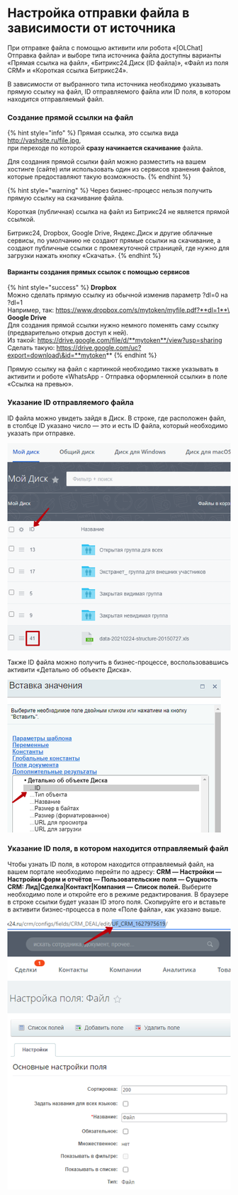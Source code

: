 # Настройка отправки файла в зависимости от источника

При отправке файла с помощью активити или робота «\[OLChat] Отправка файла» и выборе типа источника файла доступны варианты «Прямая ссылка на файл», «Битрикс24.Диск (ID файла)», «Файл из поля CRM» и «Короткая ссылка Битрикс24».

В зависимости от выбранного типа источника необходимо указывать прямую ссылку на файл, ID отправляемого файла или ID поля, в котором находится отправляемый файл.

### Создание прямой ссылки на файл

{% hint style="info" %}
Прямая ссылка, это ссылка вида http://vashsite.ru/file.jpg, \
при переходе по которой **сразу начинается скачивание** файла.

Для создания прямой ссылки файл можно разместить на вашем хостинге (сайте) или использовать один из сервисов хранения файлов, которые предоставляют такую возможность.
{% endhint %}

{% hint style="warning" %}
Через бизнес-процесс нельзя получить прямую ссылку на скачивание файла.

Короткая (публичная) ссылка на файл из Битрикс24 не является прямой ссылкой.

Битрикс24, Dropbox, Google Drive, Яндекс.Диск и другие облачные сервисы, по умолчанию не создают прямые ссылки на скачивание, а создают публичные ссылки с промежуточной страницей, где нужно для загрузки нажать кнопку «Скачать».
{% endhint %}

#### Варианты создания прямых ссылок с помощью сервисов

{% hint style="success" %}
**Dropbox**\
Можно сделать прямую ссылку из обычной изменив параметр ?dl=0 на ?dl=1\
Например, так: https://www.dropbox.com/s/mytoken/myfile.pdf?**dl=1**\
\
**Google Drive**\
Для создания прямой ссылки нужно немного поменять саму ссылку (предварительно открыв доступ к ней).\
Из такой: https://drive.google.com/file/d/**mytoken**/view?usp=sharing
\
Сделать такую: https://drive.google.com/uc?export=download\&id=**mytoken**
{% endhint %}

Прямую ссылку на файл с картинкой необходимо также указывать в активити и роботе «WhatsApp - Отправка оформленной ссылки» в поле «Ссылка на превью».

### Указание ID отправляемого файла

ID файла можно увидеть зайдя в Диск. В строке, где расположен файл, в столбце ID указано число — это и есть ID файла, который необходимо указать при отправке.

![](<../.gitbook/assets/image (257).png>)

Также ID файла можно получить в бизнес-процессе, воспользовавшись активити «Детально об объекте Диска».

![](<../.gitbook/assets/image (395).png>)

### Указание ID поля, в котором находится отправляемый файл

Чтобы узнать ID поля, в котором находится отправляемый файл, на вашем портале необходимо перейти по адресу: **CRM — Настройки — Настройки форм и отчётов — Пользовательские поля — Сущность CRM: Лид|Сделка|Контакт|Компания — Список полей.** Выберите необходимо поле и откройте его в режиме редактирования. В браузере в строке ссылки будет указан ID этого поля. Скопируйте его и вставьте в активити бизнес-процесса в поле «Поле файла», как указано выше.

![](<../.gitbook/assets/image (939).png>)

